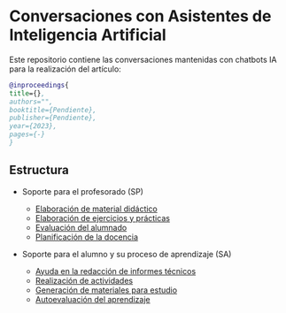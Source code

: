 # Conversaciones con Asistentes de Inteligencia Artificial

Este repositorio contiene las conversaciones mantenidas con chatbots IA  para la realización del artículo:
```bibtex
@inproceedings{
title={},
authors="",
booktitle={Pendiente},
publisher={Pendiente},
year={2023}, 
pages={-}
}
```

## Estructura

- Soporte para el profesorado (SP)
  - [Elaboración de material didáctico](SP_ElaboracionMaterialDidactico.md)
  - [Elaboración de ejercicios y prácticas](SP_ElaboracionEjerciciosPracticas.md)
  - [Evaluación del alumnado](SP_EvaluacionAlumnado.md)
  - [Planificación de la docencia](SP_PlanificacionDocencia.md)
  
- Soporte para el alumno y su proceso de aprendizaje (SA)
  - [Ayuda en la redacción de informes técnicos](SA_AyudaRedaccionInformesTecnicos.md)
  - [Realización de actividades](SA_RealizacionActividades.md)
  - [Generación de materiales para estudio](SA_GeneracionMaterialesEstudio.md)
  - [Autoevaluación del aprendizaje](SA_AutoevaluacionAprendizaje.md)
  
